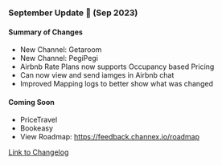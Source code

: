 ### September Update 🚀 (Sep 2023)

#### Summary of Changes
- New Channel: Getaroom
- New Channel: PegiPegi
- Airbnb Rate Plans now supports Occupancy based Pricing
- Can now view and send iamges in Airbnb chat
- Improved Mapping logs to better show what was changed

#### Coming Soon
- PriceTravel
- Bookeasy
- View Roadmap: https://feedback.channex.io/roadmap

[Link to Changelog](https://docs.channex.io/changelog)
